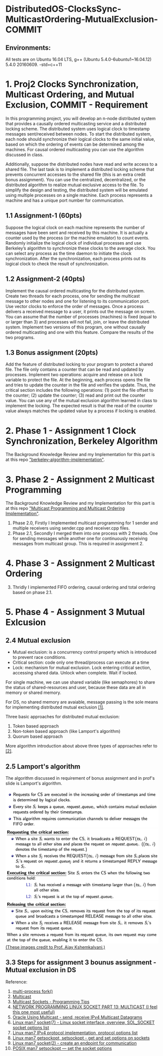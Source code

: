 # DistributedOS-ClocksSync-MulticastOrdering-MutualExclusion-COMMIT

## Environments:

All tests are on Ubuntu 16.04 LTS, g++ (Ubuntu 5.4.0-6ubuntu1~16.04.12) 5.4.0 20160609. -std=c++11

# 1. Proj2 Clocks Synchronization, Multicast Ordering, and Mutual Exclusion, COMMIT - Requirement

In this programming project, you will develop an n-node distributed system that provides a causally ordered multicasting service and a distributed locking scheme. The distributed system uses logical clock to timestamp messages sent/received between nodes. To start the distributed system, each node should synchronize their logical clocks to the same initial value, based on which the ordering of events can be determined among the machines. For causal ordered multicasting you can use the algorithm discussed in class.

Additionally, suppose the distributed nodes have read and write access to a shared file. The last task is to implement a distributed locking scheme that prevents concurrent accesses to the shared file (this is an extra credit bonus assignment). You can use the centralized, decentralized, or the distributed algorithm to realize mutual exclusive access to the file. To simplify the design and testing, the distributed system will be emulated using multiple processes on a single machine. Each process represents a machine and has a unique port number for communication.

## 1.1 Assignment-1 (60pts) 
Suppose the logical clock on each machine represents the number of messages have been sent and received by this machine. It is actually a counter used by the process (or the machine emulator) to count events. Randomly initialize the logical clock of individual processes and use Berkeley’s algorithm to synchronize these clocks to the average clock. You can select any process as the time daemon to initiate the clock synchronization. After the synchronization, each process prints out its logical clock to check the result of synchronization.

## 1.2 Assignment-2 (40pts) 
Implement the causal ordered multicasting for the distributed system. Create two threads for each process, one for sending the multicast message to other nodes and one for listening to its communication port. Use vector clocks to enforce the order of messages. Once a process delivers a received message to a user, it prints out the message on screen. You can assume that the number of processes (machines) is fixed (equal to or larger than 3) and processes will not fail, join, or leave the distributed system. Implement two versions of this program, one without causally ordered multicasting and one with this feature. Compare the results of the two programs.

## 1.3 Bonus assignment (20pts) 
Add the feature of distributed locking to your program to protect a shared file. The file only contains a counter that can be read and updated by processes. Implement two operations: acquire and release on a lock variable to protect the file. At the beginning, each process opens the file and tries to update the counter in the file and verifies the update. Thus, the critical section includes the following operations: (1) point the file offset to the counter; (2) update the counter; (3) read and print out the counter value. You can use any of the mutual exclusion algorithm learned in class to implement the locking. The expected result is that the read of the counter value always matches the updated value by a process if locking is enabled.

# 2. Phase 1 - Assignment 1 Clock Synchronization, Berkeley Algorithm

The Background Knowledge Review and my Implementation for this part is at this repo ["berkeley-algorithm-implementation"](https://github.com/DayuanTan/berkeley-algorithm-implementation/blob/main/README.md).

# 3. Phase 2 - Assignment 2 Multicast Programming 

The Background Knowledge Review and my Implementation for this part is at this repo ["Multicast Programming and Multicast Ordering Implementation"](https://github.com/DayuanTan/multicast-programming-multicast-ordering).

1. Phase 2.0, Firstly I Implemented multicast programming for 1 sender and multiple receivers using sender.cpp and receiver.cpp files.
2. Phase 2.1, Secondly I merged them into one process with 2 threads. One for sending messages while another one for continuously receiving messages from multicast group. This is required in assignment 2.


# 4. Phase 3 - Assignment 2 Multicast Ordering

3. Thridly I implemented FIFO ordering, causal ordering and total ordering based on phase 2.1.

# 5. Phase 4 - Assignment 3 Mutual Exlcusion



## 2.4 Mutual exclusion

- Mutual exclusion: is a concurrency control property which is introduced to prevent race conditions. 
- Critical section: code only one thread/process can execute at a time 
- Lock: mechanism for mutual exclusion. Lock entering critical section, accessing shared data. Unlock when complete. Wait if locked.

For single machine, we can use shared variable (like semaphores) to share the status of shared-resources and user, because these data are all in memory or shared memory.

For DS, no shared memory are avaiable, message passing is the sole means for implementing distributed mutual exclusion [[1]](https://www.cs.uic.edu/~ajayk/Chapter9.pdf).

Three basic approaches for distributed mutual exclusion:
1. Token based approach
2. Non-token based approach (like Lamport's algorithm)
3. Quorum based approach

More algorithm introduction about above three types of approaches refer to [[2]](https://www.geeksforgeeks.org/mutual-exclusion-in-distributed-system/?ref=lbp).

## 2.5 Lamport's algorithm

The algorithm discussed in requirement of bonus assignment and in prof's slide is Lamport's algorithm.

![](img/lamport1.png)
![](img/lamport2.png)
![](img/lamport3.png)
[(These images credit to Prof. Ajay Kshemkalyani.)](https://www.cs.uic.edu/~ajayk/Chapter9.pdf)


## 3.3 Steps for assignment 3 bounus assignment - Mutual exclusion in DS



Reference:

1. [multi-process fork()](https://www.geeksforgeeks.org/creating-multiple-process-using-fork/)
2. [Multicast](https://tldp.org/HOWTO/Multicast-HOWTO-6.html)
3. [Multicast Sockets - Programming Tips](http://www.cs.unc.edu/~jeffay/dirt/FAQ/comp249-001-F99/mcast-socket.html)
4. [NETWORK PROGRAMMING LINUX SOCKET PART 13: MULTICAST (I feel this one most useful)](https://www.tenouk.com/Module41c.html)
5. [Oracle Using Multicast - send, receive IPv4 Multicast Datagrams](https://docs.oracle.com/cd/E23824_01/html/821-1602/sockets-137.html)
6. [Linux man7 socket(7) - Linux socket interface, overview, SOL_SOCKET socket options list](https://man7.org/linux/man-pages/man7/socket.7.html)
7. [Linux man7 IPv4 protocol implementation, protocol options list](https://man7.org/linux/man-pages/man7/ip.7.html)
8. [Linux man7 getsockopt, setsockopt - get and set options on sockets](https://man7.org/linux/man-pages/man2/setsockopt.2.html)
9. [Linux man7 socket(2) - create an endpoint for communication](https://man7.org/linux/man-pages/man2/socket.2.html)
10. [POSIX man7 setsockopt — set the socket options](https://man7.org/linux/man-pages/man3/setsockopt.3p.html)
